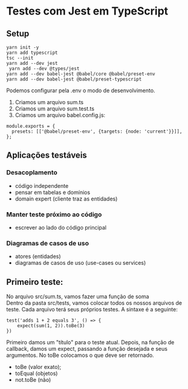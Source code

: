# Testes com Jest em TypeScript
## Setup
``` yarn init -y ``` <br>
``` yarn add typescript ```<br>
``` tsc --init ```<br>
``` yarn add --dev jest ```<br>
``` yarn add --dev @types/jest```<br>
``` yarn add --dev babel-jest @babel/core @babel/preset-env ```<br>
``` yarn add --dev babel-jest @babel/preset-typescript ```<br>

Podemos configurar pela .env o modo de desenvolvimento.<br>

1. Criamos um arquivo sum.ts
2. Criamos um arquivo sum.test.ts
3. Criamos um arquivo babel.config.js:
```
module.exports = {
  presets: [['@babel/preset-env', {targets: {node: 'current'}}]],
};

```

## Aplicações testáveis
### Desacoplamento
- código independente
- pensar em tabelas e domínios
- domain expert (cliente traz as entidades)

### Manter teste próximo ao código
- escrever ao lado do código principal

### Diagramas de casos de uso
- atores (entidades)
- diagramas de casos de uso (use-cases ou services)
## Primeiro teste:
No arquivo src/sum.ts, vamos fazer uma função de soma <br>
Dentro da pasta src/tests, vamos colocar todos os nossos arquivos de teste. Cada arquivo terá seus próprios testes. A sintaxe é a seguinte: <br>
```
test('adds 1 + 2 equals 3', () => {
    expect(sum(1, 2)).toBe(3)
})

```
Primeiro damos um "título" para o teste atual. Depois, na função de callback, damos um expect, passando a função desejada e seus argumentos. No toBe colocamos o que deve ser retornado.
- toBe (valor exato);
- toEqual (objetos)
- not.toBe (não)